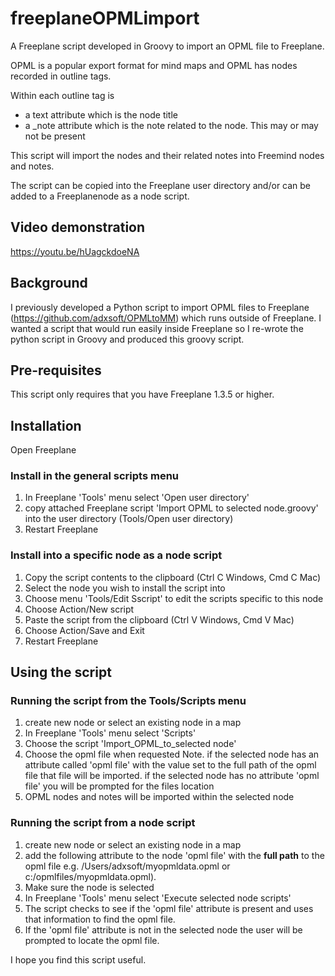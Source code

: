 # freeplaneOPMLimport

A Freeplane script developed in Groovy to import an OPML file to Freeplane. 

OPML is a popular export format for mind maps and OPML has nodes recorded in outline tags. 

Within each outline tag is 
 - a text attribute which is the node title
 - a _note attribute which is the note related to the node. This may or may not be present

This script will import the nodes and their related notes into Freemind nodes and notes.

The script can be copied into the Freeplane user directory and/or can be added to a Freeplanenode as a node script.

## Video demonstration
https://youtu.be/hUagckdoeNA

## Background
I previously developed a Python script to import OPML files to Freeplane (https://github.com/adxsoft/OPMLtoMM)
which runs outside of Freeplane. I wanted a script that would run easily inside Freeplane so I re-wrote the 
python script in Groovy and produced this groovy script.

## Pre-requisites
This script only requires that you have Freeplane 1.3.5 or higher.

## Installation
Open Freeplane

### Install in the general scripts menu
1. In Freeplane 'Tools' menu select 'Open user directory'
2. copy attached Freeplane script 'Import OPML to selected node.groovy' into the user directory (Tools/Open user directory)
3. Restart Freeplane

### Install into a specific node as a node script
1. Copy the script contents to the clipboard (Ctrl C Windows, Cmd C Mac)
2. Select the node you wish to install the script into
3. Choose menu 'Tools/Edit Sscript' to edit the scripts specific to this node
4. Choose Action/New script
5. Paste the script from the clipboard  (Ctrl V Windows, Cmd V Mac)
6. Choose Action/Save and Exit
7. Restart Freeplane

## Using the script

### Running the script from the Tools/Scripts menu
1. create new node or select an existing node in a map
2. In Freeplane 'Tools' menu select 'Scripts'
3. Choose the script 'Import_OPML_to_selected node'
4. Choose the opml file when requested
   Note. 
       if the selected node has an attribute called 'opml file' with 
       the value set to the full path of the opml file that file will
       be imported.
       if the selected node has no attribute 'opml file' you will be prompted for the files location
5. OPML nodes and notes will be imported within the selected node

### Running the script from a node script
1. create new node or select an existing node in a map
2. add the following attribute to the node 'opml file' with the **full path** to the opml file e.g. /Users/adxsoft/myopmldata.opml or c:/opmlfiles/myopmldata.opml).
3. Make sure the node is selected
4. In Freeplane 'Tools' menu select 'Execute selected node scripts'
5. The script checks to see if the 'opml file' attribute is present and uses that information to find the opml file.
6. If the 'opml file' attribute is not in the selected node the user will be prompted to locate the opml file.

I hope you find this script useful.
